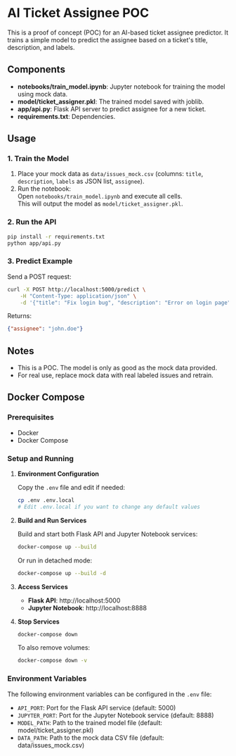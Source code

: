 # AI Ticket Assignee POC

This is a proof of concept (POC) for an AI-based ticket assignee predictor. It trains a simple model to predict the assignee based on a ticket's title, description, and labels.

## Components

- **notebooks/train_model.ipynb**: Jupyter notebook for training the model using mock data.
- **model/ticket_assigner.pkl**: The trained model saved with joblib.
- **app/api.py**: Flask API server to predict assignee for a new ticket.
- **requirements.txt**: Dependencies.

## Usage

### 1. Train the Model

1. Place your mock data as `data/issues_mock.csv` (columns: `title`, `description`, `labels` as JSON list, `assignee`).
2. Run the notebook:  
   Open `notebooks/train_model.ipynb` and execute all cells.  
   This will output the model as `model/ticket_assigner.pkl`.

### 2. Run the API

```bash
pip install -r requirements.txt
python app/api.py
```

### 3. Predict Example

Send a POST request:

```bash
curl -X POST http://localhost:5000/predict \
    -H "Content-Type: application/json" \
    -d '{"title": "Fix login bug", "description": "Error on login page", "labels": ["bug", "urgent"]}'
```

Returns:

```json
{"assignee": "john.doe"}
```

## Notes

- This is a POC. The model is only as good as the mock data provided.
- For real use, replace mock data with real labeled issues and retrain.

## Docker Compose

### Prerequisites

- Docker
- Docker Compose

### Setup and Running

1. **Environment Configuration**

   Copy the `.env` file and edit if needed:
   ```bash
   cp .env .env.local
   # Edit .env.local if you want to change any default values
   ```

2. **Build and Run Services**

   Build and start both Flask API and Jupyter Notebook services:
   ```bash
   docker-compose up --build
   ```

   Or run in detached mode:
   ```bash
   docker-compose up --build -d
   ```

3. **Access Services**

   - **Flask API**: http://localhost:5000
   - **Jupyter Notebook**: http://localhost:8888

4. **Stop Services**

   ```bash
   docker-compose down
   ```

   To also remove volumes:
   ```bash
   docker-compose down -v
   ```

### Environment Variables

The following environment variables can be configured in the `.env` file:

- `API_PORT`: Port for the Flask API service (default: 5000)
- `JUPYTER_PORT`: Port for the Jupyter Notebook service (default: 8888)  
- `MODEL_PATH`: Path to the trained model file (default: model/ticket_assigner.pkl)
- `DATA_PATH`: Path to the mock data CSV file (default: data/issues_mock.csv)